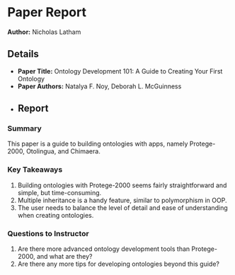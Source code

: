 # Paper Report
**Author:** Nicholas Latham

## Details
* **Paper Title:** Ontology Development 101: A Guide to Creating Your First Ontology
* **Paper Authors:** Natalya F. Noy, Deborah L. McGuinness
* ## Report

### Summary
This paper is a guide to building ontologies with apps, namely Protege-2000, Otolingua, and Chimaera.

### Key Takeaways
1. Building ontologies with Protege-2000 seems fairly straightforward and simple, but time-consuming.
2. Multiple inheritance is a handy feature, similar to polymorphism in OOP.
3. The user needs to balance the level of detail and ease of understanding when creating ontologies.

### Questions to Instructor
1. Are there more advanced ontology development tools than Protege-2000, and what are they?
2. Are there any more tips for developing ontologies beyond this guide?
